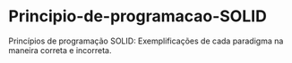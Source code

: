 # Principio-de-programacao-SOLID
Princípios de programação SOLID: Exemplificações de cada paradigma na maneira correta e incorreta.
